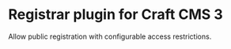 # Registrar plugin for Craft CMS 3

Allow public registration with configurable access restrictions.
